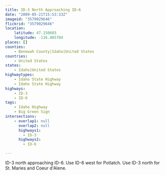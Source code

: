 ```yaml
---
title: ID-3 North Approaching ID-6
date: "2009-05-21T15:53:33Z"
imageid: "3579029646"
flickrid: "3579029646"
location:
    latitude: 47.150603
    longitude: -116.485784
places: []
counties:
    - Benewah County|Idaho|United States
countries:
    - United States
states:
    - Idaho|United States
highwaytypes:
    - Idaho State Highway
    - Idaho State Highway
highways:
    - ID-3
    - ID-6
tags:
    - Idaho Highway
    - Big Green Sign
intersections:
    - overlap1: null
      overlap2: null
      highways1:
        - ID-3
      highways2:
        - ID-6

---
```

ID-3 north approaching ID-6. Use ID-6 west for Potlatch. Use ID-3 north for St. Maries and Coeur d'Alene.